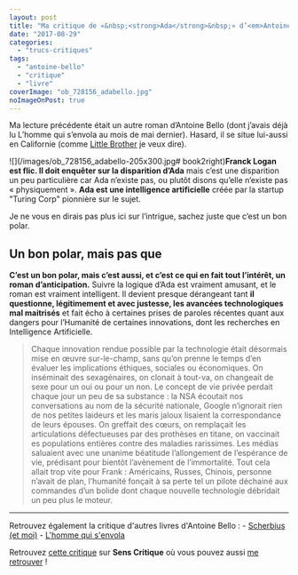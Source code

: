 ```yaml
---
layout: post
title: "Ma critique de «&nbsp;<strong>Ada</strong>&nbsp;» d’<em>Antoine Bello</em>"
date: "2017-08-29"
categories: 
  - "trucs-critiques"
tags: 
  - "antoine-bello"
  - "critique"
  - "livre"
coverImage: "ob_728156_adabello.jpg"
noImageOnPost: true
---
```


Ma lecture précédente était un autre roman d’Antoine Bello (dont j’avais déjà lu L’homme qui s’envola au mois de mai dernier). Hasard, il se situe lui-aussi en Californie (comme [Little Brother](https://wp.me/p4uQyJ-Qf) je veux dire).

![](/images/ob_728156_adabello-205x300.jpg# book2right)**Franck Logan est flic. Il doit enquêter sur la disparition d’Ada** mais c’est une disparition un peu particulière car Ada n’existe pas, ou plutôt disons qu’elle n’existe pas « physiquement ». **Ada est une intelligence artificielle** créée par la startup "Turing Corp" pionnière sur le sujet.

Je ne vous en dirais pas plus ici sur l’intrigue, sachez juste que c’est un bon polar.

## Un bon polar, mais pas que

**C’est un bon polar, mais c’est aussi, et c’est ce qui en fait tout l’intérêt, un roman d’anticipation.** Suivre la logique d’Ada est vraiment amusant, et le roman est vraiment intelligent. Il devient presque dérangeant tant **il questionne, légitimement et avec justesse, les avancées technologiques mal maitrisés** et fait écho à certaines prises de paroles récentes quant aux dangers pour l’Humanité de certaines innovations, dont les recherches en Intelligence Artificielle.

<blockquote class="citation">Chaque innovation rendue possible par la technologie était désormais mise en œuvre sur-le-champ, sans qu’on prenne le temps d’en évaluer les implications éthiques, sociales ou économiques. On inséminait des sexagénaires, on clonait à tout-va, on changeait de sexe pour un oui ou pour un non. Le concept de vie privée perdait chaque jour un peu de sa substance : la NSA écoutait nos conversations au nom de la sécurité nationale, Google n’ignorait rien de nos petites laideurs et les maris jaloux lisaient la correspondance de leurs épouses. On greffait des cœurs, on remplaçait les articulations défectueuses par des prothèses en titane, on vaccinait es populations entières contre des maladies rarissimes. Les médias saluaient avec une unanime béatitude l’allongement de l’espérance de vie, prédisant pour bientôt l’avènement de l’immortalité. Tout cela allait trop vite pour Frank : Américains, Russes, Chinois, personne n’avait de plan, l’humanité fonçait à sa perte tel un pilote déchainé aux commandes d’un bolide dont chaque nouvelle technologie débridait un peu plus le moteur.</blockquote>

* * *

Retrouvez également la critique d'autres livres d'Antoine Bello : - [Scherbius (et moi)](https://www.6x8.org/2018/11/ma-critique-de-scherbius-et-moi-dantoine-bello/) - [L'homme qui s'envola](https://www.6x8.org/2017/05/ma-critique-de-lhomme-qui-senvola-de-antoine-bello/)

Retrouvez [cette critique](https://www.senscritique.com/livre/Ada/critique/136868851) sur **Sens Critique** où vous pouvez aussi [me retrouver](http://www.senscritique.com/Arnaud_Malon) !
